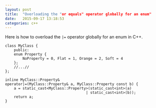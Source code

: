 ```yaml
---
layout: post
title:  "Overloading the "or equals" operator globally for an enum"
date:   2015-09-17 13:18:53
categories: c++
---
```


Here is how to overload the `|=` operator globally for an enum in C++.

    class MyClass {
        public:
        enum Property {
            NoProperty = 0, Flat = 1, Orange = 2, Soft = 4
        };
        //...//
    };
    
    inline MyClass::Property&
    operator|=(MyClass::Property& a, MyClass::Property const b) {
        a = static_cast<MyClass::Property>(static_cast<int>(a)
                                         | static_cast<int>(b));
        return a;
    }
